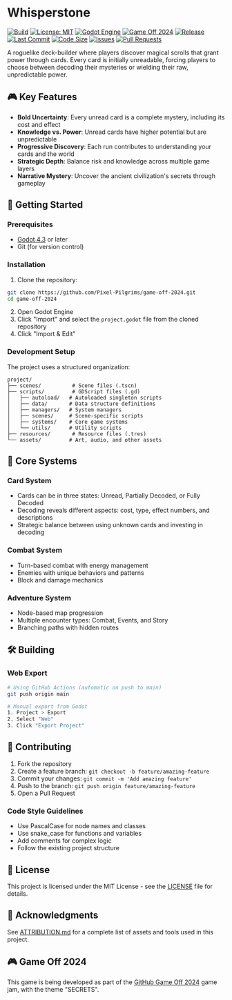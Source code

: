 # Whisperstone

[![Build](https://github.com/Pixel-Pilgrims/game-off-2024/actions/workflows/build.yml/badge.svg)](https://github.com/Pixel-Pilgrims/game-off-2024/actions/workflows/build.yml)
[![License: MIT](https://img.shields.io/badge/License-MIT-yellow.svg)](https://opensource.org/licenses/MIT)
[![Godot Engine](https://img.shields.io/badge/Godot-4.3-blue.svg)](https://godotengine.org)
[![Game Off 2024](https://img.shields.io/badge/Game%20Off-2024-purple)](https://itch.io/jam/game-off-2024)
[![Release](https://img.shields.io/github/v/release/Pixel-Pilgrims/game-off-2024?include_prereleases)](https://github.com/Pixel-Pilgrims/game-off-2024/releases)
[![Last Commit](https://img.shields.io/github/last-commit/Pixel-Pilgrims/game-off-2024)](https://github.com/Pixel-Pilgrims/game-off-2024/commits/main)
[![Code Size](https://img.shields.io/github/languages/code-size/Pixel-Pilgrims/game-off-2024)](https://github.com/Pixel-Pilgrims/game-off-2024)
[![Issues](https://img.shields.io/github/issues/Pixel-Pilgrims/game-off-2024)](https://github.com/Pixel-Pilgrims/game-off-2024/issues)
[![Pull Requests](https://img.shields.io/github/issues-pr/Pixel-Pilgrims/game-off-2024)](https://github.com/Pixel-Pilgrims/game-off-2024/pulls)

A roguelike deck-builder where players discover magical scrolls that grant power through cards. Every card is initially unreadable, forcing players to choose between decoding their mysteries or wielding their raw, unpredictable power.

## 🎮 Key Features

- **Bold Uncertainty**: Every unread card is a complete mystery, including its cost and effect
- **Knowledge vs. Power**: Unread cards have higher potential but are unpredictable
- **Progressive Discovery**: Each run contributes to understanding your cards and the world
- **Strategic Depth**: Balance risk and knowledge across multiple game layers
- **Narrative Mystery**: Uncover the ancient civilization's secrets through gameplay

## 🚀 Getting Started

### Prerequisites

- [Godot 4.3](https://godotengine.org/download) or later
- Git (for version control)

### Installation

1. Clone the repository:
```bash
git clone https://github.com/Pixel-Pilgrims/game-off-2024.git
cd game-off-2024
```

2. Open Godot Engine
3. Click "Import" and select the `project.godot` file from the cloned repository
4. Click "Import & Edit"

### Development Setup

The project uses a structured organization:

```
project/
├── scenes/          # Scene files (.tscn)
├── scripts/         # GDScript files (.gd)
│   ├── autoload/   # Autoloaded singleton scripts
│   ├── data/       # Data structure definitions
│   ├── managers/   # System managers
│   ├── scenes/     # Scene-specific scripts
│   ├── systems/    # Core game systems
│   └── utils/      # Utility scripts
├── resources/       # Resource files (.tres)
└── assets/         # Art, audio, and other assets
```

## 🎯 Core Systems

### Card System
- Cards can be in three states: Unread, Partially Decoded, or Fully Decoded
- Decoding reveals different aspects: cost, type, effect numbers, and descriptions
- Strategic balance between using unknown cards and investing in decoding

### Combat System
- Turn-based combat with energy management
- Enemies with unique behaviors and patterns
- Block and damage mechanics

### Adventure System
- Node-based map progression
- Multiple encounter types: Combat, Events, and Story
- Branching paths with hidden routes

## 🛠 Building

### Web Export
```bash
# Using GitHub Actions (automatic on push to main)
git push origin main

# Manual export from Godot
1. Project > Export
2. Select "Web"
3. Click "Export Project"
```

## 🤝 Contributing

1. Fork the repository
2. Create a feature branch: `git checkout -b feature/amazing-feature`
3. Commit your changes: `git commit -m 'Add amazing feature'`
4. Push to the branch: `git push origin feature/amazing-feature`
5. Open a Pull Request

### Code Style Guidelines

- Use PascalCase for node names and classes
- Use snake_case for functions and variables
- Add comments for complex logic
- Follow the existing project structure

## 📝 License

This project is licensed under the MIT License - see the [LICENSE](LICENSE) file for details.

## 🙏 Acknowledgments

See [ATTRIBUTION.md](ATTRIBUTION.md) for a complete list of assets and tools used in this project.

## 🎮 Game Off 2024

This game is being developed as part of the [GitHub Game Off 2024](https://itch.io/jam/game-off-2024) game jam, with the theme "SECRETS".
